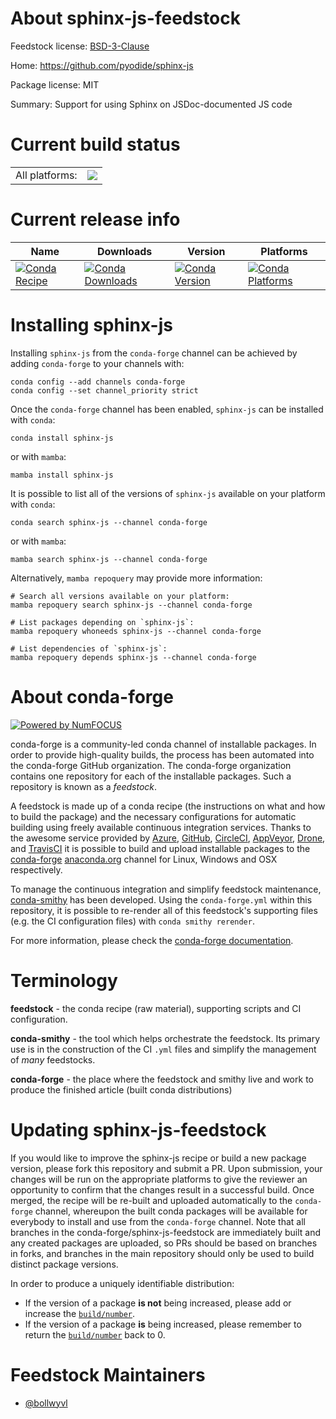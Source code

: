 About sphinx-js-feedstock
=========================

Feedstock license: [BSD-3-Clause](https://github.com/conda-forge/sphinx-js-feedstock/blob/main/LICENSE.txt)

Home: https://github.com/pyodide/sphinx-js

Package license: MIT

Summary: Support for using Sphinx on JSDoc-documented JS code

Current build status
====================


<table><tr><td>All platforms:</td>
    <td>
      <a href="https://dev.azure.com/conda-forge/feedstock-builds/_build/latest?definitionId=8435&branchName=main">
        <img src="https://dev.azure.com/conda-forge/feedstock-builds/_apis/build/status/sphinx-js-feedstock?branchName=main">
      </a>
    </td>
  </tr>
</table>

Current release info
====================

| Name | Downloads | Version | Platforms |
| --- | --- | --- | --- |
| [![Conda Recipe](https://img.shields.io/badge/recipe-sphinx--js-green.svg)](https://anaconda.org/conda-forge/sphinx-js) | [![Conda Downloads](https://img.shields.io/conda/dn/conda-forge/sphinx-js.svg)](https://anaconda.org/conda-forge/sphinx-js) | [![Conda Version](https://img.shields.io/conda/vn/conda-forge/sphinx-js.svg)](https://anaconda.org/conda-forge/sphinx-js) | [![Conda Platforms](https://img.shields.io/conda/pn/conda-forge/sphinx-js.svg)](https://anaconda.org/conda-forge/sphinx-js) |

Installing sphinx-js
====================

Installing `sphinx-js` from the `conda-forge` channel can be achieved by adding `conda-forge` to your channels with:

```
conda config --add channels conda-forge
conda config --set channel_priority strict
```

Once the `conda-forge` channel has been enabled, `sphinx-js` can be installed with `conda`:

```
conda install sphinx-js
```

or with `mamba`:

```
mamba install sphinx-js
```

It is possible to list all of the versions of `sphinx-js` available on your platform with `conda`:

```
conda search sphinx-js --channel conda-forge
```

or with `mamba`:

```
mamba search sphinx-js --channel conda-forge
```

Alternatively, `mamba repoquery` may provide more information:

```
# Search all versions available on your platform:
mamba repoquery search sphinx-js --channel conda-forge

# List packages depending on `sphinx-js`:
mamba repoquery whoneeds sphinx-js --channel conda-forge

# List dependencies of `sphinx-js`:
mamba repoquery depends sphinx-js --channel conda-forge
```


About conda-forge
=================

[![Powered by
NumFOCUS](https://img.shields.io/badge/powered%20by-NumFOCUS-orange.svg?style=flat&colorA=E1523D&colorB=007D8A)](https://numfocus.org)

conda-forge is a community-led conda channel of installable packages.
In order to provide high-quality builds, the process has been automated into the
conda-forge GitHub organization. The conda-forge organization contains one repository
for each of the installable packages. Such a repository is known as a *feedstock*.

A feedstock is made up of a conda recipe (the instructions on what and how to build
the package) and the necessary configurations for automatic building using freely
available continuous integration services. Thanks to the awesome service provided by
[Azure](https://azure.microsoft.com/en-us/services/devops/), [GitHub](https://github.com/),
[CircleCI](https://circleci.com/), [AppVeyor](https://www.appveyor.com/),
[Drone](https://cloud.drone.io/welcome), and [TravisCI](https://travis-ci.com/)
it is possible to build and upload installable packages to the
[conda-forge](https://anaconda.org/conda-forge) [anaconda.org](https://anaconda.org/)
channel for Linux, Windows and OSX respectively.

To manage the continuous integration and simplify feedstock maintenance,
[conda-smithy](https://github.com/conda-forge/conda-smithy) has been developed.
Using the ``conda-forge.yml`` within this repository, it is possible to re-render all of
this feedstock's supporting files (e.g. the CI configuration files) with ``conda smithy rerender``.

For more information, please check the [conda-forge documentation](https://conda-forge.org/docs/).

Terminology
===========

**feedstock** - the conda recipe (raw material), supporting scripts and CI configuration.

**conda-smithy** - the tool which helps orchestrate the feedstock.
                   Its primary use is in the construction of the CI ``.yml`` files
                   and simplify the management of *many* feedstocks.

**conda-forge** - the place where the feedstock and smithy live and work to
                  produce the finished article (built conda distributions)


Updating sphinx-js-feedstock
============================

If you would like to improve the sphinx-js recipe or build a new
package version, please fork this repository and submit a PR. Upon submission,
your changes will be run on the appropriate platforms to give the reviewer an
opportunity to confirm that the changes result in a successful build. Once
merged, the recipe will be re-built and uploaded automatically to the
`conda-forge` channel, whereupon the built conda packages will be available for
everybody to install and use from the `conda-forge` channel.
Note that all branches in the conda-forge/sphinx-js-feedstock are
immediately built and any created packages are uploaded, so PRs should be based
on branches in forks, and branches in the main repository should only be used to
build distinct package versions.

In order to produce a uniquely identifiable distribution:
 * If the version of a package **is not** being increased, please add or increase
   the [``build/number``](https://docs.conda.io/projects/conda-build/en/latest/resources/define-metadata.html#build-number-and-string).
 * If the version of a package **is** being increased, please remember to return
   the [``build/number``](https://docs.conda.io/projects/conda-build/en/latest/resources/define-metadata.html#build-number-and-string)
   back to 0.

Feedstock Maintainers
=====================

* [@bollwyvl](https://github.com/bollwyvl/)

